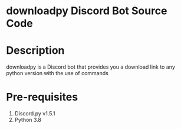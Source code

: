 # downloadpy Discord Bot Source Code

# Description
downloadpy is a Discord bot that provides you a download link to any python version with the use of commands

# Pre-requisites 
 1. Discord.py v1.5.1
 2. Python 3.8
 
 

